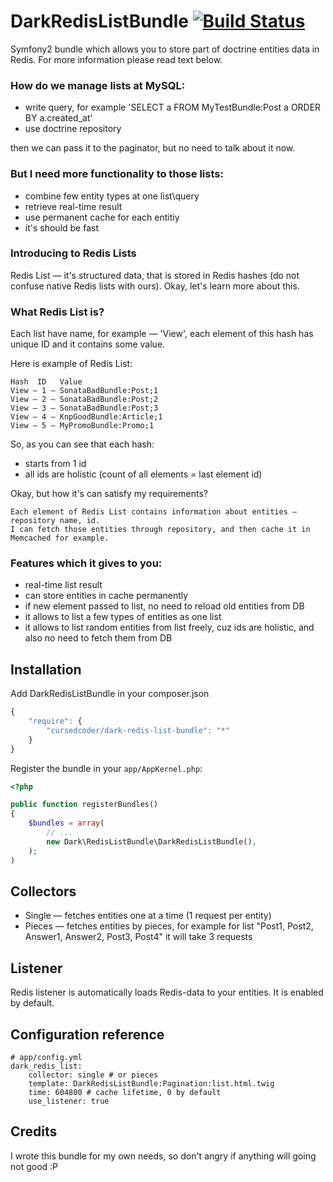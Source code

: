 # DarkRedisListBundle [![Build Status](https://secure.travis-ci.org/cursedcoder/DarkRedisListBundle.png?branch=master)](http://travis-ci.org/cursedcoder/DarkRedisListBundle)
Symfony2 bundle which allows you to store part of doctrine entities data in Redis.
For more information please read text below.

### How do we manage lists at MySQL:
- write query, for example 'SELECT a FROM MyTestBundle:Post a ORDER BY a.created_at'
- use doctrine repository

then we can pass it to the paginator, but no need to talk about it now.

### But I need more functionality to those lists:
- combine few entity types at one list\query
- retrieve real-time result
- use permanent cache for each entitiy
- it's should be fast

### Introducing to Redis Lists
Redis List — it's structured data, that is stored in Redis hashes (do not confuse native Redis lists with ours).
Okay, let's learn more about this.

### What Redis List is?
Each list have name, for example — 'View', each element of this hash has unique ID and it contains some value.

Here is example of Redis List:

    Hash  ID   Value
    View — 1 — SonataBadBundle:Post;1
    View — 2 — SonataBadBundle:Post;2
    View — 3 — SonataBadBundle:Post;3
    View — 4 — KnpGoodBundle:Article;1
    View — 5 — MyPromoBundle:Promo;1

So, as you can see that each hash:
- starts from 1 id
- all ids are holistic (count of all elements = last element id)

Okay, but how it's can satisfy my requirements?

    Each element of Redis List contains information about entities — repository name, id.
    I can fetch those entities through repository, and then cache it in Memcached for example.

### Features which it gives to you:
- real-time list result
- can store entities in cache permanently
- if new element passed to list, no need to reload old entities from DB
- it allows to list a few types of entities as one list
- it allows to list random entities from list freely, cuz ids are holistic, and also no need to fetch them from DB

## Installation

Add DarkRedisListBundle in your composer.json

```js
{
    "require": {
        "cursedcoder/dark-redis-list-bundle": "*"
    }
}
```

Register the bundle in your `app/AppKernel.php`:

```php
<?php

public function registerBundles()
{
    $bundles = array(
        // ...
        new Dark\RedisListBundle\DarkRedisListBundle(),
    );
)
```

## Collectors
* Single — fetches entities one at a time (1 request per entity)
* Pieces — fetches entities by pieces, for example for list "Post1, Post2, Answer1, Answer2, Post3, Post4" it will take 3 requests

## Listener
Redis listener is automatically loads Redis-data to your entities. It is enabled by default.

## Configuration reference

```jinja
# app/config.yml
dark_redis_list:
    collector: single # or pieces
    template: DarkRedisListBundle:Pagination:list.html.twig
    time: 604800 # cache lifetime, 0 by default
    use_listener: true
```

## Credits
I wrote this bundle for my own needs, so don't angry if anything will going not good :P